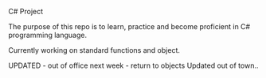 C# Project

The purpose of this repo is to learn, practice and become proficient in C# programming language.

Currently working on standard functions and object.

UPDATED - out of office next week - return to objects
Updated out of town..
